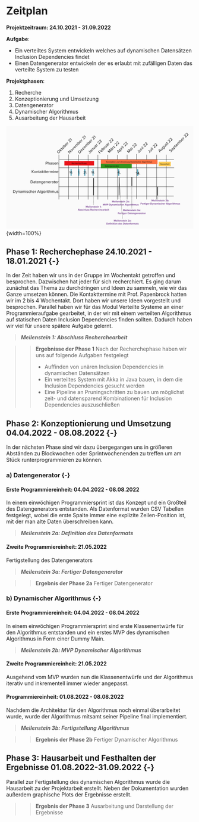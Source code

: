# Zeitplan

**Projektzeitraum: 24.10.2021 - 31.09.2022**

**Aufgabe**:

- Ein verteiltes System entwickeln welches auf dynamischen Datensätzen Inclusion Dependencies findet
- Einen Datengenerator entwickeln der es erlaubt mit zufälligen Daten das verteilte System zu testen

**Projektphasen**:

1. Recherche
2. Konzeptionierung und Umsetzung
  1. Datengenerator
  2. Dynamischer Algorithmus
3. Ausarbeitung der Hausarbeit

<!--<div style="position:relative; z-index: 100; margin-left: -100px; margin-right: -100px; overflow: visible">-->

![](imgs/Zeitplan.png){width=100%}

<!-- </div>-->

## Phase 1: Recherchephase 24.10.2021 - 18.01.2021 {-}

In der Zeit haben wir uns in der Gruppe im Wochentakt getroffen und besprochen. Dazwischen hat jeder für sich recherchiert. Es ging darum zunächst das Thema zu durchdringen und Ideen zu sammeln, wie wir das Ganze umsetzen können. Die Kontakttermine mit Prof. Papenbrock hatten wir im 2 bis 4 Wochentakt. Dort haben wir unsere Ideen vorgestellt und besprochen. Parallel haben wir für das Modul Verteilte Systeme an einer Programmieraufgabe gearbeitet, in der wir mit einem verteilten Algorithmus auf statischen Daten Inclusion Dependencies finden sollten. Dadurch haben wir viel für unsere spätere Aufgabe gelernt.

> **_Meilenstein 1: Abschluss Recherchearbeit_**

>>**Ergebnisse der Phase 1**
>>Nach der Recherchephase haben wir uns auf folgende Aufgaben festgelegt
  >>- Auffinden von unären Inclusion Dependencies in dynamischen Datensätzen
  >>- Ein verteiltes System mit Akka in Java bauen, in dem die Inclusion Dependencies gesucht werden
  >>- Eine Pipeline an Pruningschritten zu bauen um möglichst zeit- und datensparend Kombinationen für Inclusion Dependencies auszuschließen

## Phase 2: Konzeptionierung und Umsetzung 04.04.2022 - 08.08.2022 {-}

In der nächsten Phase sind wir dazu übergegangen uns in größeren Abständen zu Blockwochen oder Sprintwochenenden zu treffen um am Stück runterprogrammieren zu können.

### a) Datengenerator {-}

#### Erste Programmiereinheit: 04.04.2022 - 08.08.2022

In einem einwöchigen Programmiersprint ist das Konzept und ein Großteil des Datengenerators entstanden. Als Datenformat wurden CSV Tabellen festgelegt, wobei die erste Spalte immer eine explizite Zeilen-Position ist, mit der man alte Daten überschreiben kann.

> **_Meilenstein 2a: Definition des Datenformats_**

#### Zweite Programmiereinheit: 21.05.2022

Fertigstellung des Datengenerators

> **_Meilenstein 3a: Fertiger Datengenerator_**

>> **Ergebnis der Phase 2a** 
>> Fertiger Datengenerator

### b) Dynamischer Algorithmus {-}

#### Erste Programmiereinheit: 04.04.2022 - 08.04.2022

In einem einwöchigen Programmiersprint sind erste Klassenentwürfe für den Algorithmus entstanden und ein erstes MVP des dynamischen Algorithmus in Form einer Dummy Main.

> **_Meilenstein 2b: MVP Dynamischer Algorithmus_**

#### Zweite Programmiereinheit: 21.05.2022

Ausgehend vom MVP wurden nun die Klassenentwürfe und der Algorithmus iterativ und inkrementell immer wieder angepasst.

#### Programmiereinheit: 01.08.2022 - 08.08.2022

Nachdem die Architektur für den Algorithmus noch einmal überarbeitet wurde, wurde der Algorithmus mitsamt seiner Pipeline final implementiert.

> **_Meilenstein 3b: Fertigstellung Algorithmus_**

>> **Ergebnis der Phase 2b** 
>> Fertiger Dynamischer Algorithmus

## Phase 3: Hausarbeit und Festhalten der Ergebnisse 01.08.2022-31.09.2022 {-}

Parallel zur Fertigstellung des dynamischen Algorithmus wurde die Hausarbeit zu der Projektarbeit erstellt. Neben der Dokumentation wurden außerdem graphische Plots der Ergebnisse erstellt.

>> **Ergebnis der Phase 3** Ausarbeitung und Darstellung der Ergebnisse

